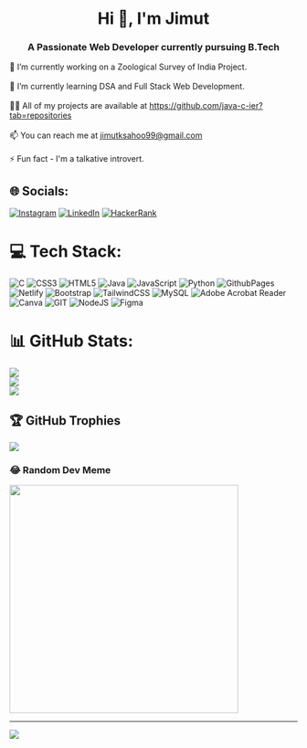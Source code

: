 <h1 align="center">Hi 👋, I'm Jimut</h1>
<h3 align="center">A Passionate Web Developer currently pursuing B.Tech</h3>

🔭 I’m currently working on a Zoological Survey of India Project.<br><br>🌱 I’m currently learning DSA and Full Stack Web Development.<br><br>👨‍💻 All of my projects are available at https://github.com/java-c-ier?tab=repositories<br><br>📫 You can reach me at jimutksahoo99@gmail.com<br><br>⚡ Fun fact - I'm a talkative introvert.


## 🌐 Socials:
[![Instagram](https://img.shields.io/badge/Instagram-%23E4405F.svg?logo=Instagram&logoColor=white)](https://instagram.com/_jimut_) [![LinkedIn](https://img.shields.io/badge/LinkedIn-%230077B5.svg?logo=linkedin&logoColor=white)](https://www.linkedin.com/in/jimut-kumar-sahoo/) [![HackerRank](https://img.shields.io/badge/HackerRank-dark%20green.svg?logo=hackerrank&logoColor=white)](https://www.hackerrank.com/profile/jimutsahoo)

# 💻 Tech Stack:
![C](https://img.shields.io/badge/c-%2300599C.svg?style=for-the-badge&logo=c&logoColor=white) ![CSS3](https://img.shields.io/badge/css3-%231572B6.svg?style=for-the-badge&logo=css3&logoColor=white) ![HTML5](https://img.shields.io/badge/html5-%23E34F26.svg?style=for-the-badge&logo=html5&logoColor=white) ![Java](https://img.shields.io/badge/java-%23ED8B00.svg?style=for-the-badge&logo=openjdk&logoColor=white) ![JavaScript](https://img.shields.io/badge/javascript-%23323330.svg?style=for-the-badge&logo=javascript&logoColor=%23F7DF1E) ![Python](https://img.shields.io/badge/python-3670A0?style=for-the-badge&logo=python&logoColor=ffdd54) ![GithubPages](https://img.shields.io/badge/github%20pages-121013?style=for-the-badge&logo=github&logoColor=white) ![Netlify](https://img.shields.io/badge/netlify-%23000000.svg?style=for-the-badge&logo=netlify&logoColor=#00C7B7) ![Bootstrap](https://img.shields.io/badge/bootstrap-%238511FA.svg?style=for-the-badge&logo=bootstrap&logoColor=white) ![TailwindCSS](https://img.shields.io/badge/tailwindcss-%2338B2AC.svg?style=for-the-badge&logo=tailwind-css&logoColor=white) ![MySQL](https://img.shields.io/badge/mysql-%2300000f.svg?style=for-the-badge&logo=mysql&logoColor=white) ![Adobe Acrobat Reader](https://img.shields.io/badge/Adobe%20Acrobat%20Reader-EC1C24.svg?style=for-the-badge&logo=Adobe%20Acrobat%20Reader&logoColor=white) ![Canva](https://img.shields.io/badge/Canva-%2300C4CC.svg?style=for-the-badge&logo=Canva&logoColor=white) ![GIT](https://img.shields.io/badge/Git-fc6d26?style=for-the-badge&logo=git&logoColor=white) ![NodeJS](https://img.shields.io/badge/node.js-6DA55F?style=for-the-badge&logo=node.js&logoColor=white) ![Figma](https://img.shields.io/badge/figma-%23F24E1E.svg?style=for-the-badge&logo=figma&logoColor=white)
# 📊 GitHub Stats:
![](https://github-readme-stats.vercel.app/api?username=java-c-ier&theme=monokai&hide_border=false&include_all_commits=false&count_private=true)<br/>
![](https://github-readme-streak-stats.herokuapp.com/?user=java-c-ier&theme=monokai&hide_border=false)<br/>
![](https://github-readme-stats.vercel.app/api/top-langs/?username=java-c-ier&theme=monokai&hide_border=false&include_all_commits=false&count_private=true&layout=compact)

## 🏆 GitHub Trophies
![](https://github-profile-trophy.vercel.app/?username=java-c-ier&theme=radical&no-frame=false&no-bg=true&margin-w=4)

### 😂 Random Dev Meme
<img src='https://randommeme-five.vercel.app/' style="height: 400px;"/>

---
[![](https://visitcount.itsvg.in/api?id=java-c-ier&icon=9&color=3)](https://visitcount.itsvg.in)

<!-- Proudly created with GPRM ( https://gprm.itsvg.in ) -->
